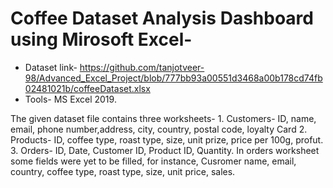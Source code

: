 # Coffee Dataset Analysis Dashboard using Mirosoft Excel-</br>
* Dataset link- https://github.com/tanjotveer-98/Advanced_Excel_Project/blob/777bb93a00551d3468a00b178cd74fb02481021b/coffeeDataset.xlsx
* Tools- MS Excel 2019.

<p>The given dataset file contains three worksheets-
  1. Customers- ID, name, email, phone number,address, city, country, postal code, loyalty Card
  2. Products- ID, coffee type, roast type, size, unit prize, price per 100g, profut.
  3. Orders- ID, Date, Customer ID, Product ID, Quantity.
In orders worksheet some fields were yet to be filled, for instance, Cusromer name, email, country, coffee type, roast type, size, unit price, sales.
</p>

